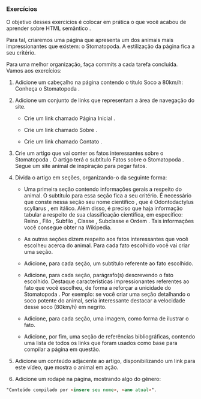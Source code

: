 ### Exercícios ###

O objetivo desses exercícios é colocar em prática o que você acabou de aprender sobre HTML semântico .

Para tal, criaremos uma página que apresenta um dos animais mais impressionantes que existem: o Stomatopoda. A estilização da página fica a seu critério.

Para uma melhor organização, faça commits a cada tarefa concluída. Vamos aos exercícios:

1. Adicione um cabeçalho na página contendo o título Soco a 80km/h: Conheça o Stomatopoda .

2. Adicione um conjunto de links que representam a área de navegação do site.

    * Crie um link chamado Página Inicial .

    * Crie um link chamado Sobre .

    * Crie um link chamado Contato .

3. Crie um artigo que vai conter os fatos interessantes sobre o Stomatopoda . O artigo terá o subtítulo Fatos sobre o Stomatopoda . Segue um site animal de inspiração para pegar fatos.

4. Divida o artigo em seções, organizando-o da seguinte forma:

    * Uma primeira seção contendo informações gerais a respeito do animal. O subtítulo para essa seção fica a seu critério. É necessário que conste nessa seção seu nome científico , que é Odontodactylus scyllarus , em itálico. Além disso, é preciso que haja informação tabular a respeito de sua classificação científica, em específico: Reino , Filo , Subfilo , Classe , Subclasse e Ordem . Tais informações você consegue obter na Wikipedia.

    * As outras seções dizem respeito aos fatos interessantes que você escolheu acerca do animal. Para cada fato escolhido você vai criar uma seção.

    * Adicione, para cada seção, um subtítulo referente ao fato escolhido.

    * Adicione, para cada seção, parágrafo(s) descrevendo o fato escolhido. Destaque características impressionantes referentes ao fato que você escolheu, de forma a reforçar a unicidade do Stomatopoda . Por exemplo: se você criar uma seção detalhando o soco potente do animal, seria interessante destacar a velocidade desse soco (80km/h) em negrito.

    * Adicione, para cada seção, uma imagem, como forma de ilustrar o fato.

    * Adicione, por fim, uma seção de referências bibliográficas, contendo uma lista de todos os links que foram usados como base para compilar a página em questão.

5. Adicione um conteúdo adjacente ao artigo, disponibilizando um link para este vídeo, que mostra o animal em ação.

6. Adicione um rodapé na página, mostrando algo do gênero:

```html
"Conteúdo compilado por <insere seu nome>, <ano atual>".
```